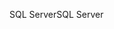 <span data-ttu-id="4171e-101">SQL Server</span><span class="sxs-lookup"><span data-stu-id="4171e-101">SQL Server</span></span>